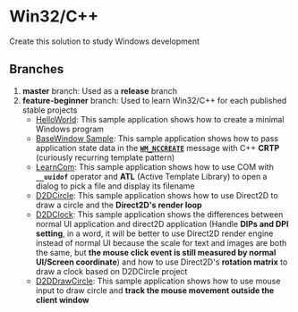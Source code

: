 # Win32/C++

Create this solution to study Windows development

## Branches

1. **master** branch: Used as a **release** branch
2. **feature-beginner** branch: Used to learn Win32/C++ for each published stable projects
   - [HelloWorld](https://docs.microsoft.com/zh-cn/windows/desktop/LearnWin32/your-first-windows-program): This sample application shows how to create a minimal Windows program
   - [BaseWindow Sample](https://docs.microsoft.com/zh-cn/windows/win32/learnwin32/managing-application-state-): This sample application shows how to pass application state data in the **<code>[WM_NCCREATE](https://docs.microsoft.com/zh-cn/windows/desktop/winmsg/wm-nccreate)</code>** message with C++ **CRTP** (curiously recurring template pattern)
   - [LearnCom](https://docs.microsoft.com/zh-cn/windows/desktop/LearnWin32/module-2--using-com-in-your-windows-program): This sample application shows how to use COM with **<code>__uuidof</code>** operator and **ATL** (Active Template Library) to open a dialog to pick a file and display its filename
   - [D2DCircle](https://docs.microsoft.com/zh-cn/windows/win32/learnwin32/drawing-with-direct2d): This sample application shows how to use Direct2D to draw a circle and the **Direct2D's render loop**
   - [D2DClock](https://docs.microsoft.com/zh-cn/windows/win32/learnwin32/applying-transforms-in-direct2d): This sample application shows the differences between normal UI application and direct2D application (Handle **DIPs and DPI setting**, in a word, it will be better to use Direct2D render engine instead of normal UI because the scale for text and images are both the same, but **the mouse click event is still measured by normal UI/Screen coordinate**) and how to use Direct2D's **rotation matrix** to draw a clock based on D2DCircle project
   - [D2DDrawCircle](https://docs.microsoft.com/zh-cn/windows/win32/learnwin32/mouse-movement): This sample application shows how to use mouse input to draw circle and **track the mouse movement outside the client window**